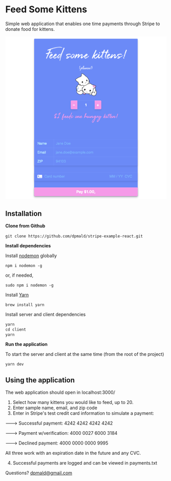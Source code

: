 # Feed Some Kittens

Simple web application that enables one time payments through Stripe to donate food for kittens.

![app screenshot](./client/public/screenshot.png)

## Installation

**Clone from Github**

`git clone https://github.com/dpmald/stripe-example-react.git`

**Install dependencies**

Install [nodemon](https://github.com/remy/nodemon) globally

```
npm i nodemon -g
```

or, if needed,

```
sudo npm i nodemon -g
```

Install [Yarn](https://classic.yarnpkg.com/en/docs/install/)

```
brew install yarn
```

Install server and client dependencies

```
yarn
cd client
yarn
```

**Run the application**

To start the server and client at the same time (from the root of the project)

```
yarn dev
```


## Using the application

The web application should open in localhost:3000/
1. Select how many kittens you would like to feed, up to 20.
2. Enter sample name, email, and zip code
3. Enter in Stripe's test credit card information to simulate a payment:

---> Successful payment: 4242 4242 4242 4242

---> Payment w/verification: 4000 0027 6000 3184

---> Declined payment: 4000 0000 0000 9995

All three work with an expiration date in the future and any CVC.

4. Successful payments are logged and can be viewed in payments.txt

Questions? dpmald@gmail.com   
